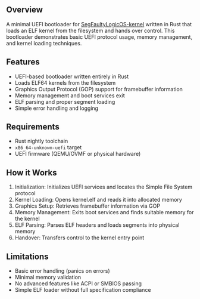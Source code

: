 ## Overview

A minimal UEFI bootloader for [SegFaultyLogicOS-kernel](https://github.com/AlianZip/SegFaultyLogicOS-kernel) written in Rust that loads an ELF kernel from the filesystem and hands over control. This bootloader demonstrates basic UEFI protocol usage, memory management, and kernel loading techniques.


## Features

- UEFI-based bootloader written entirely in Rust
- Loads ELF64 kernels from the filesystem
- Graphics Output Protocol (GOP) support for framebuffer information
- Memory management and boot services exit
- ELF parsing and proper segment loading
- Simple error handling and logging

## Requirements

- Rust nightly toolchain
- `x86_64-unknown-uefi` target
- UEFI firmware (QEMU/OVMF or physical hardware)

## How it Works
1. Initialization: Initializes UEFI services and locates the Simple File System protocol
2. Kernel Loading: Opens kernel.elf and reads it into allocated memory
3. Graphics Setup: Retrieves framebuffer information via GOP
4. Memory Management: Exits boot services and finds suitable memory for the kernel
5. ELF Parsing: Parses ELF headers and loads segments into physical memory
6. Handover: Transfers control to the kernel entry point

## Limitations
- Basic error handling (panics on errors)
- Minimal memory validation
- No advanced features like ACPI or SMBIOS passing
- Simple ELF loader without full specification compliance